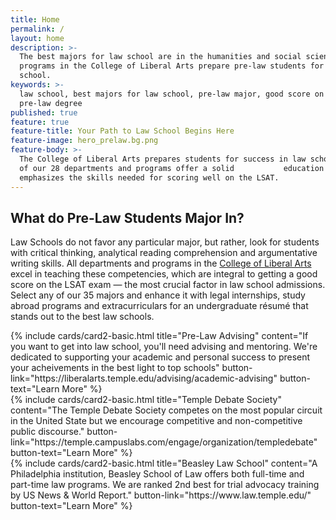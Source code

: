 ```yaml
---
title: Home
permalink: /
layout: home
description: >-
  The best majors for law school are in the humanities and social sciences. All
  programs in the College of Liberal Arts prepare pre-law students for law
  school. 
keywords: >-
  law school, best majors for law school, pre-law major, good score on lsat,
  pre-law degree
published: true
feature: true
feature-title: Your Path to Law School Begins Here
feature-image: hero_prelaw.bg.png
feature-body: >-
  The College of Liberal Arts prepares students for success in law school. All
  of our 28 departments and programs offer a solid           education that
  emphasizes the skills needed for scoring well on the LSAT.
---
```


## What do Pre-Law Students Major In?
Law Schools do not favor any particular major, but rather, look for students with critical thinking, analytical reading comprehension and argumentative writing skills. All departments and programs in the [College of Liberal Arts](https://liberalarts.temple.edu/) excel in teaching these competencies, which are integral to getting a good score on the LSAT exam — the most crucial factor in law school admissions. Select any of our 35 majors and enhance it with legal internships, study abroad programs and extracurriculars for an undergraduate résumé that stands out to the best law schools. 

<div class="row row-wide">
  <div class="col m12 l4">{% include cards/card2-basic.html
    title="Pre-Law Advising"
    content="If you want to get into law school, you'll need advising and mentoring. We're dedicated to supporting your academic and personal success to present your acheivements in the best light to top schools"
    button-link="https://liberalarts.temple.edu/advising/academic-advising"
    button-text="Learn More" %}
  </div>
  <div class="col m12 l4">{% include cards/card2-basic.html
    title="Temple Debate Society"
    content="The Temple Debate Society competes on the most popular circuit in the United State but we encourage competitive and non-competitive public discourse."
    button-link="https://temple.campuslabs.com/engage/organization/templedebate"
    button-text="Learn More" %}
    </div>
    <div class="col m12 l4">{% include cards/card2-basic.html
      title="Beasley Law School"
      content="A Philadelphia institution, Beasley School of Law offers both full-time and part-time law programs. We are ranked 2nd best for trial advocacy training by US News & World Report."
      button-link="https://www.law.temple.edu/"
      button-text="Learn More" %}
    </div>
</div>
